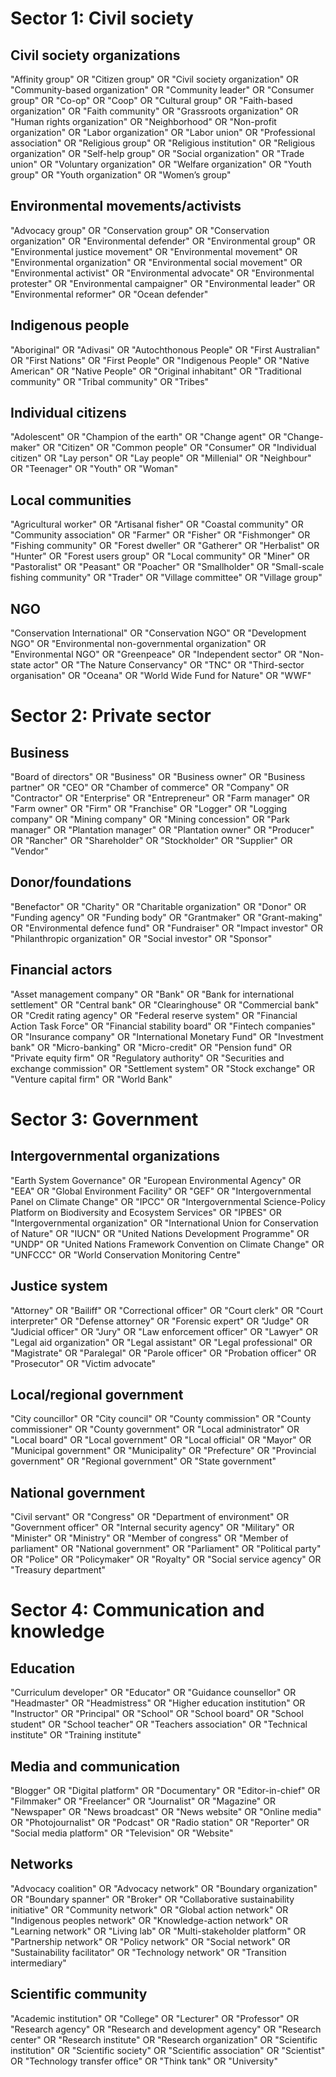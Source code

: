 # Sector 1: Civil society

## Civil society organizations

"Affinity group" OR
"Citizen group" OR
"Civil society organization" OR
"Community-based organization" OR
"Community leader" OR
"Consumer group" OR
"Co-op" OR
"Coop" OR
"Cultural group" OR
"Faith-based organization" OR
"Faith community" OR
"Grassroots organization" OR
"Human rights organization" OR
"Neighborhood" OR
"Non-profit organization" OR
"Labor organization" OR
"Labor union" OR
"Professional association" OR
"Religious group" OR
"Religious institution" OR
"Religious organization" OR
"Self-help group" OR
"Social organization" OR
"Trade union" OR
"Voluntary organization" OR
"Welfare organization"  OR
"Youth group" OR
"Youth organization" OR
"Women’s group"

## Environmental movements/activists

"Advocacy group" OR
"Conservation group" OR
"Conservation organization" OR
"Environmental defender" OR
"Environmental group" OR
"Environmental justice movement" OR
"Environmental movement" OR
"Environmental organization" OR
"Environmental social movement" OR
"Environmental activist" OR
"Environmental advocate" OR
"Environmental protester" OR
"Environmental campaigner" OR
"Environmental leader" OR
"Environmental reformer" OR
"Ocean defender"

## Indigenous people

"Aboriginal" OR
"Adivasi" OR
"Autochthonous People" OR
"First Australian" OR
"First Nations" OR
"First People" OR
"Indigenous People" OR
"Native American" OR
"Native People" OR
"Original inhabitant" OR
"Traditional community" OR
"Tribal community" OR
"Tribes"

## Individual citizens

"Adolescent" OR
"Champion of the earth" OR
"Change agent" OR
"Change-maker" OR
"Citizen" OR
"Common people" OR
"Consumer" OR
"Individual citizen" OR
"Lay person" OR
"Lay people" OR
"Millenial" OR
"Neighbour" OR
"Teenager" OR
"Youth" OR
"Woman"

## Local communities

"Agricultural worker" OR
"Artisanal fisher" OR
"Coastal community" OR
"Community association" OR
"Farmer" OR
"Fisher" OR
"Fishmonger" OR
"Fishing community" OR
"Forest dweller" OR
"Gatherer" OR
"Herbalist" OR
"Hunter" OR
"Forest users group" OR
"Local community" OR
"Miner" OR
"Pastoralist" OR
"Peasant" OR
"Poacher" OR
"Smallholder" OR
"Small-scale fishing community" OR
"Trader" OR
"Village committee" OR
"Village group"

## NGO

"Conservation International" OR
"Conservation NGO" OR
"Development NGO"  OR
"Environmental non-governmental organization" OR
"Environmental NGO" OR
"Greenpeace" OR
"Independent sector" OR
"Non-state actor" OR
"The Nature Conservancy" OR
"TNC" OR
"Third-sector organisation" OR
"Oceana" OR
"World Wide Fund for Nature" OR
"WWF"

# Sector 2: Private sector

## Business

"Board of directors" OR
"Business" OR
"Business owner" OR
"Business partner" OR
"CEO" OR
"Chamber of commerce" OR
"Company" OR
"Contractor" OR
"Enterprise" OR
"Entrepreneur" OR
"Farm manager" OR
"Farm owner" OR
"Firm" OR
"Franchise" OR
"Logger" OR
"Logging company" OR
"Mining company" OR
"Mining concession"  OR
"Park manager" OR
"Plantation manager" OR
"Plantation owner" OR
"Producer" OR
"Rancher" OR
"Shareholder" OR
"Stockholder" OR
"Supplier" OR
"Vendor"

## Donor/foundations

"Benefactor" OR
"Charity" OR
"Charitable organization" OR
"Donor" OR
"Funding agency" OR
"Funding body" OR
"Grantmaker" OR
"Grant-making" OR
"Environmental defence fund" OR
"Fundraiser" OR
"Impact investor" OR
"Philanthropic organization" OR
"Social investor" OR
"Sponsor"

## Financial actors

"Asset management company" OR
"Bank" OR
"Bank for international settlement" OR
"Central bank" OR
"Clearinghouse" OR
"Commercial bank" OR
"Credit rating agency" OR
"Federal reserve system" OR
"Financial Action Task Force" OR
"Financial stability board" OR
"Fintech companies" OR
"Insurance company" OR
"International Monetary Fund" OR
"Investment bank" OR
"Micro-banking" OR
"Micro-credit" OR
"Pension fund" OR
"Private equity firm" OR
"Regulatory authority" OR
"Securities and exchange commission" OR
"Settlement system" OR
"Stock exchange" OR
"Venture capital firm" OR
"World Bank"

# Sector 3: Government

## Intergovernmental organizations

"Earth System Governance" OR
"European Environmental Agency" OR
"EEA" OR
"Global Environment Facility" OR
"GEF" OR
"Intergovernmental Panel on Climate Change" OR
"IPCC" OR
"Intergovernmental Science-Policy Platform on Biodiversity and Ecosystem Services" OR
"IPBES" OR
"Intergovernmental organization" OR
"International Union for Conservation of Nature" OR
"IUCN" OR
"United Nations Development Programme" OR
"UNDP" OR
"United Nations Framework Convention on Climate Change" OR
"UNFCCC" OR
"World Conservation Monitoring Centre"  

## Justice system

"Attorney" OR
"Bailiff" OR
"Correctional officer" OR
"Court clerk" OR
"Court interpreter" OR
"Defense attorney" OR
"Forensic expert" OR
"Judge" OR
"Judicial officer" OR
"Jury" OR
"Law enforcement officer" OR
"Lawyer" OR
"Legal aid organization" OR
"Legal assistant" OR
"Legal professional" OR
"Magistrate" OR
"Paralegal" OR
"Parole officer" OR
"Probation officer" OR
"Prosecutor" OR
"Victim advocate"

## Local/regional government

"City councillor" OR
"City council" OR
"County commission" OR
"County commissioner" OR
"County government" OR
"Local administrator" OR
"Local board" OR
"Local government" OR
"Local official" OR
"Mayor" OR
"Municipal government" OR
"Municipality" OR
"Prefecture" OR
"Provincial government" OR
"Regional government" OR
"State government"

## National government

"Civil servant" OR
"Congress" OR
"Department of environment" OR
"Government officer" OR
"Internal security agency"  OR
"Military" OR
"Minister" OR
"Ministry" OR
"Member of congress" OR
"Member of parliament" OR
"National government" OR
"Parliament" OR
"Political party" OR
"Police" OR
"Policymaker" OR
"Royalty" OR
"Social service agency" OR
"Treasury department"

# Sector 4: Communication and knowledge

## Education

"Curriculum developer" OR
"Educator" OR
"Guidance counsellor" OR
"Headmaster" OR
"Headmistress" OR
"Higher education institution" OR
"Instructor" OR
"Principal" OR
"School" OR
"School board" OR
"School student" OR
"School teacher" OR
"Teachers association" OR
"Technical institute" OR
"Training institute"

## Media and communication

"Blogger" OR
"Digital platform" OR
"Documentary" OR
"Editor-in-chief" OR
"Filmmaker" OR
"Freelancer" OR
"Journalist" OR
"Magazine" OR
"Newspaper" OR
"News broadcast" OR
"News website" OR
"Online media" OR
"Photojournalist" OR
"Podcast" OR
"Radio station" OR
"Reporter" OR
"Social media platform" OR
"Television" OR
"Website"

## Networks

"Advocacy coalition" OR
"Advocacy network" OR
"Boundary organization" OR
"Boundary spanner" OR
"Broker" OR
"Collaborative sustainability initiative" OR
"Community network" OR
"Global action network" OR
"Indigenous peoples network" OR
"Knowledge-action network" OR
"Learning network" OR
"Living lab" OR
"Multi-stakeholder platform" OR
"Partnership network" OR
"Policy network" OR
"Social network" OR
"Sustainability facilitator" OR
"Technology network" OR
"Transition intermediary"

## Scientific community

"Academic institution" OR
"College" OR
"Lecturer" OR
"Professor" OR
"Research agency" OR
"Research and development agency" OR
"Research center" OR
"Research institute" OR
"Research organization" OR
"Scientific institution" OR
"Scientific society" OR
"Scientific association" OR
"Scientist" OR
"Technology transfer office" OR
"Think tank" OR
"University"  
